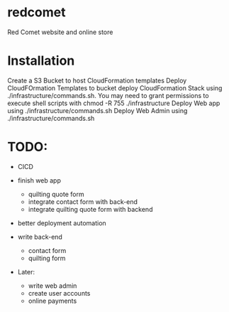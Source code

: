 # redcomet
Red Comet website and online store

# Installation
Create a S3 Bucket to host CloudFormation templates
Deploy CloudFOrmation Templates to bucket
deploy CloudFormation Stack using ./infrastructure/commands.sh.  You may need to grant permissions to execute shell scripts with chmod -R 755 ./infrastructure
Deploy Web app using ./infrastructure/commands.sh
Deploy Web Admin using ./infrastructure/commands.sh


# TODO:
- CICD
- finish web app
  - quilting quote form
  - integrate contact form with back-end
  - integrate quilting quote form with backend
- better deployment automation
- write back-end
  - contact form
  - quilting form

- Later:
  - write web admin
  - create user accounts
  - online payments

